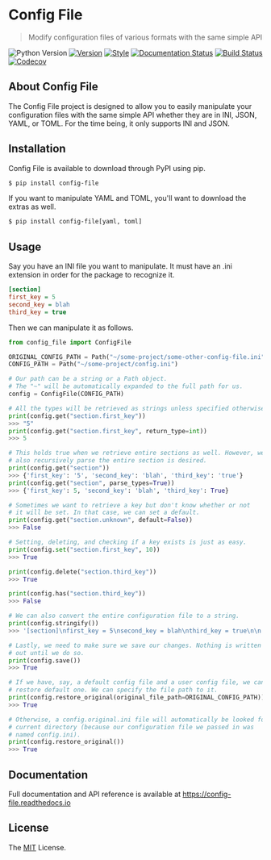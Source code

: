 # Config File

> Modify configuration files of various formats with the same simple API

![Python Version](https://img.shields.io/pypi/pyversions/config-file.svg)
[![Version](https://img.shields.io/pypi/v/config-file)](https://pypi.org/project/config-file/)
[![Style](https://img.shields.io/badge/code%20style-black-000000.svg)](https://pypi.org/project/black/)
[![Documentation Status](https://readthedocs.org/projects/config-file/badge/?version=latest)](https://config-file.readthedocs.io/en/latest/?badge=latest)
[![Build Status](https://travis-ci.com/eugenetriguba/config-file.svg?branch=master)](https://travis-ci.com/eugenetriguba/config-file)
[![Codecov](https://codecov.io/gh/eugenetriguba/config-file/graph/badge.svg)](https://codecov.io/gh/eugenetriguba/config-file)

## About Config File

The Config File project is designed to allow you to easily manipulate your
configuration files with the same simple API whether they are in INI,
JSON, YAML, or TOML. For the time being, it only supports INI and JSON.

## Installation

Config File is available to download through PyPI using pip.

```bash
$ pip install config-file
```

If you want to manipulate YAML and TOML, you'll want to download the extras as well.

```bash
$ pip install config-file[yaml, toml]
```

## Usage

Say you have an INI file you want to manipulate. It must have an .ini
extension in order for the package to recognize it.

```ini
[section]
first_key = 5
second_key = blah
third_key = true
```

Then we can manipulate it as follows.

```python
from config_file import ConfigFile

ORIGINAL_CONFIG_PATH = Path("~/some-project/some-other-config-file.ini")
CONFIG_PATH = Path("~/some-project/config.ini")

# Our path can be a string or a Path object.
# The "~" will be automatically expanded to the full path for us.
config = ConfigFile(CONFIG_PATH)

# All the types will be retrieved as strings unless specified otherwise.
print(config.get("section.first_key"))
>>> "5"
print(config.get("section.first_key", return_type=int))
>>> 5

# This holds true when we retrieve entire sections as well. However, we can
# also recursively parse the entire section is desired.
print(config.get("section"))
>>> {'first_key': '5', 'second_key': 'blah', 'third_key': 'true'}
print(config.get("section", parse_types=True))
>>> {'first_key': 5, 'second_key': 'blah', 'third_key': True}

# Sometimes we want to retrieve a key but don't know whether or not
# it will be set. In that case, we can set a default.
print(config.get("section.unknown", default=False))
>>> False

# Setting, deleting, and checking if a key exists is just as easy.
print(config.set("section.first_key", 10))
>>> True

print(config.delete("section.third_key"))
>>> True

print(config.has("section.third_key"))
>>> False

# We can also convert the entire configuration file to a string.
print(config.stringify())
>>> '[section]\nfirst_key = 5\nsecond_key = blah\nthird_key = true\n\n'

# Lastly, we need to make sure we save our changes. Nothing is written
# out until we do so.
print(config.save())
>>> True

# If we have, say, a default config file and a user config file, we can easily
# restore default one. We can specify the file path to it.
print(config.restore_original(original_file_path=ORIGINAL_CONFIG_PATH))
>>> True

# Otherwise, a config.original.ini file will automatically be looked for in the
# current directory (because our configuration file we passed in was
# named config.ini).
print(config.restore_original())
>>> True
```

##  Documentation

Full documentation and API reference is available at https://config-file.readthedocs.io

## License

The [MIT](https://github.com/eugenetriguba/config-file/blob/master/LICENSE) License.
